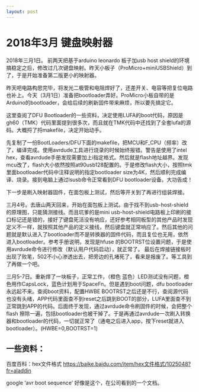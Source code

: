 ```yaml
---
layout: post
---
```

# 2018年3月 键盘映射器

2018年三月1日。 前两天把基于arduino leonardo 板子加usb host shield的环境搞稳定之后，修改过几次键盘映射。昨天小板子（ProMicro+miniUSBShield）到了，于是开始准备第二版更小的映射器。

昨天吧电路构思完毕，将发光二极管和电阻焊好了，还差开关、电容等把复位电路也补上。今天（3月1日）准备把bootloader弄好。ProMicro小板自带的是Arduino的bootloader，会给后续的刷新固件带来麻烦，所以要先搞定它。

这里查阅了DFU Bootloader的一些资料，决定使用LUFA的boot代码，原因是gh60（TMK）代码里面提到很多次，而且就在TMK代码中还找到了全套lufa的源码。大概捋了捋makefile，决定开始动手。

先复制了一份BootLoaders/DFU下面的makefile，把MCU和F_CPU（频率）改了，编译完成。使用avrdude工具进行烧录的时候始终报错。警告是使用了intel hex，查看avrdude手册发现需要加上i指定格式。然后就是flash地址越界。发现mcu改了，flash大小依然按照at90usb128配置的。于是修改flash大小，按照tmk里面bootloader代码中注释说明的指定bootloader size为4K，然后顺利完成编译、烧录。接到电脑上通过lsusb命令正常看到DFU bootloader设备。大功告成！

下一步是刷入映射器固件，在面包板上测试，然后等开关到了再进行组装焊接。

三月4号。去唐山两天回来，开始在面包板上测试。由于找不到usb-host-shield的原理图，只能猜测接线。而且坑爹的是mini usb-host-shield电路板上印刷的接口标记还是错的，接好了键盘死活没有响应，还好参考相同板型的其他产品时发现定义不一样，就按照其他产品的定义接线，然后键盘就正常响应了。然后其他的问题就是默认进入了bootloader而不是转换器的固件代码，而且复位也无用，依然进入bootloader。参考手册说明，发现是hfuse 的BOOTRST位设置问题，于是使用avrdude命令进行修改（默认用户代码启动），就正常了。 最后在焊接链接板时出现了败笔，502不小心渗透出去，把旁边的孔堵死了，看来是报废了。等工具到了再做一个吧。

三月5-7日。重新焊了一块板子，正常工作，（橙色 蓝色）LED测试没有问题，橙色用作CapsLock，蓝色计划用于SpaceFn。但是遇到boot问题，dfu bootloader永远起不来。查阅boot资料，配置HWBE BOOTRST之后还是不行，查阅源代码也没有头绪，APP代码里面查不到reset之后跳到BOOT的部分，LUFA里面查不到正常跳到APP的代码。后面终于发现，通过avrdude命令刷固件的时候，会把整个flash 擦除一遍，包括bootloader也被干掉了。于是再通过avrdude一次刷入转换器和bootloader的代码，一切就正常了（通电之后进入app，按下reset就进入bootloader）。(HWBE=0,BOOTRST=1)

## 一些资料：

百度百科：hex文件格式 https://baike.baidu.com/item/hex文件格式/1025048?fr=aladdin

google ‘avr boot sequence’  好像是这个，在公司看到的一个文档。
